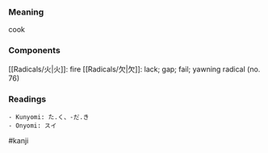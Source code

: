### Meaning

cook

### Components

[[Radicals/火|火]]: fire [[Radicals/欠|欠]]: lack; gap; fail; yawning radical (no. 76)

### Readings

```
- Kunyomi: た.く、-だ.き
- Onyomi: スイ
```

#kanji